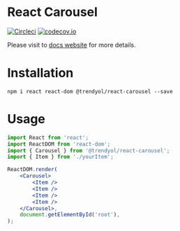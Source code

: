 # React Carousel

[![Circleci](https://circleci.com/gh/Trendyol/react-carousel.svg?style=svg)](https://circleci.com/gh/Trendyol/react-carousel)
[![codecov.io](https://codecov.io/github/Trendyol/react-carousel/coverage.svg?branch=master)](https://codecov.io/github/Trendyol/react-carousel?branch=master)

Please visit to [docs website](https://trendyol.github.io/react-carousel/docs/installation) for more details.

# Installation

```
npm i react react-dom @trendyol/react-carousel --save
```

# Usage

```jsx
import React from 'react';
import ReactDOM from 'react-dom';
import { Carousel } from '@trendyol/react-carousel';
import { Item } from './yourItem';

ReactDOM.render(
	<Carousel>
		<Item />
		<Item />
		<Item />
		<Item />
	</Carousel>,
	document.getElementById('root'),
);
```

